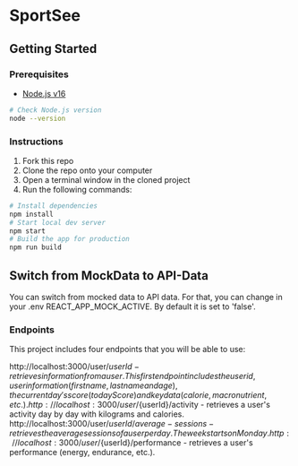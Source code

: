 
# SportSee

## Getting Started
### Prerequisites

- [Node.js v16](https://nodejs.org/en/)

```bash
# Check Node.js version
node --version
```

### Instructions
1. Fork this repo
1. Clone the repo onto your computer
1. Open a terminal window in the cloned project
1. Run the following commands:

```bash
# Install dependencies
npm install
# Start local dev server
npm start
# Build the app for production
npm run build

```
## Switch from MockData to API-Data
You can switch from mocked data to API data. For that, you can change in your .env REACT_APP_MOCK_ACTIVE.
By default it is set to 'false'.

### Endpoints 
This project includes four endpoints that you will be able to use:

http://localhost:3000/user/${userId} - retrieves information from a user. This first endpoint includes the user id, user information (first name, last name and age), the current day's score (todayScore) and key data (calorie, macronutrient, etc.).
http://localhost:3000/user/${userId}/activity - retrieves a user's activity day by day with kilograms and calories.
http://localhost:3000/user/${userId}/average-sessions - retrieves the average sessions of a user per day. The week starts on Monday.
http://localhost:3000/user/${userId}/performance - retrieves a user's performance (energy, endurance, etc.).

